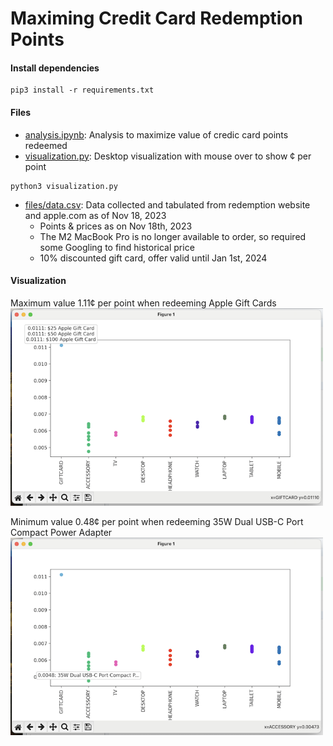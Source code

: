 # Maximing Credit Card Redemption Points

#### Install dependencies
```
pip3 install -r requirements.txt
```

#### Files
* [analysis.ipynb](analysis.ipynb): Analysis to maximize value of credic card points redeemed
* [visualization.py](visualization.py): Desktop visualization with mouse over to show ¢ per point
```
python3 visualization.py
```
* [files/data.csv](files/data.csv): Data collected and tabulated from redemption website and apple.com as of Nov 18, 2023
    *   Points & prices as on Nov 18th, 2023
    *   The M2 MacBook Pro is no longer available to order, so required some Googling to find historical price
    *   10% discounted gift card, offer valid until Jan 1st, 2024

#### Visualization
Maximum value 1.11¢ per point when redeeming Apple Gift Cards
<img src='files/rewards_visualization_1.png' width='500' />

Minimum value 0.48¢ per point when redeeming 35W Dual USB-C Port Compact Power Adapter
<img src='files/rewards_visualization_2.png' width='500' />
